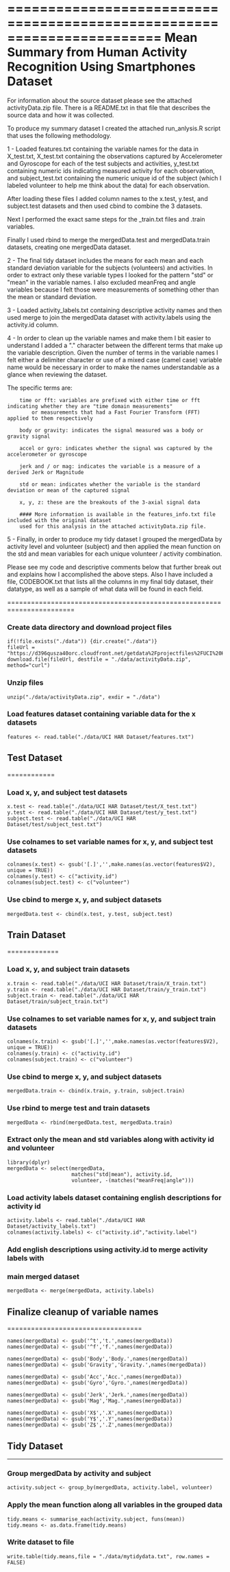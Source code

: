 =======================================================================
Mean Summary from Human Activity Recognition Using Smartphones Dataset
=======================================================================

For information about the source dataset please see the attached activityData.zip file. There is a README.txt in that file that describes the source data and how it was collected. 

To produce my summary dataset I created the attached run_anlysis.R script that uses the following methodology.
    
1 - Loaded features.txt containing the variable names for the data in X_test.txt, X_test.txt containing the 
observations captured by Accelerometer and Gyroscope for each of the test subjects and activities, y_test.txt 
containing numeric ids indicating measured activity for each observation, and subject_test.txt containing the 
numeric unique id of the subject (which I labeled volunteer to help me think about the data) for each observation. 

After loading these files I added column names to the x.test, y.test, and subject.test datasets and then used 
cbind to combine the 3 datasets. 

Next I performed the exact same steps for the _train.txt files and .train variables. 

Finally I used rbind to merge the mergedData.test and mergedData.train datasets, creating one mergedData dataset. 

2 - The final tidy dataset includes the means for each mean and each standard deviation variable for the subjects 
(volunteers) and activities. In order to extract only these variable types I looked for the pattern "std" or 
"mean" in the variable names. I also excluded meanFreq and angle variables because I felt those were measurements 
of something other than the mean or standard deviation. 

3 - Loaded activity_labels.txt containing descriptive activity names and then used merge to join the mergedData 
dataset with activity.labels using the activity.id column. 

4 - In order to clean up the variable names and make them I bit easier to understand I added a "." character 
between the different terms that make up the variable description. Given the number of terms
in the variable names I felt either a delimiter character or use of a mixed case (camel case)
variable name would be necessary in order to make the names understandable as a glance when 
reviewing the dataset. 

The specific terms are:
    
        time or fft: variables are prefixed with either time or fft indicating whether they are "time domain measurements" 
			or measurements that had a Fast Fourier Transform (FFT) applied to them respectively 

        body or gravity: indicates the signal measured was a body or gravity signal

        accel or gyro: indicates whether the signal was captured by the accelerometer or gyroscope

        jerk and / or mag: indicates the variable is a measure of a derived Jerk or Magnitude 

        std or mean: indicates whether the variable is the standard deviation or mean of the captured signal

        x, y, z: these are the breakouts of the 3-axial signal data

        #### More information is available in the features_info.txt file included with the original dataset 
		used for this analysis in the attached activityData.zip file. 

5 - Finally, in order to produce my tidy dataset I grouped the mergedData by activity level and volunteer (subject) 
and then applied the mean function on the std and mean variables for each unique volunteer / activity combination.

Please see my code and descriptive comments below that further break out and explains how I accomplished the above steps. Also I have included a file, CODEBOOK.txt that lists all the columns in my final tidy dataset, their datatype, as well as a sample of what data will be found in each field. 

=======================================================================


### Create data directory and download project files

    if(!file.exists("./data")) {dir.create("./data")}
    fileUrl = "https://d396qusza40orc.cloudfront.net/getdata%2Fprojectfiles%2FUCI%20HAR%20Dataset.zip"
    download.file(fileUrl, destfile = "./data/activityData.zip", method="curl")

### Unzip files

    unzip("./data/activityData.zip", exdir = "./data")

### Load features dataset containing variable data for the x datasets

    features <- read.table("./data/UCI HAR Dataset/features.txt")

## Test Dataset
============

### Load x, y, and subject test datasets

    x.test <- read.table("./data/UCI HAR Dataset/test/X_test.txt")
    y.test <- read.table("./data/UCI HAR Dataset/test/y_test.txt")
    subject.test <- read.table("./data/UCI HAR Dataset/test/subject_test.txt")

### Use colnames to set variable names for x, y, and subject test datasets

    colnames(x.test) <- gsub('[.]','',make.names(as.vector(features$V2), unique = TRUE))
    colnames(y.test) <- c("activity.id")
    colnames(subject.test) <- c("volunteer")

### Use cbind to merge x, y, and subject datasets

    mergedData.test <- cbind(x.test, y.test, subject.test)

## Train Dataset
=============

### Load x, y, and subject train datasets

    x.train <- read.table("./data/UCI HAR Dataset/train/X_train.txt")
    y.train <- read.table("./data/UCI HAR Dataset/train/y_train.txt")
    subject.train <- read.table("./data/UCI HAR Dataset/train/subject_train.txt")

### Use colnames to set variable names for x, y, and subject train datasets

    colnames(x.train) <- gsub('[.]','',make.names(as.vector(features$V2), unique = TRUE))
    colnames(y.train) <- c("activity.id")
    colnames(subject.train) <- c("volunteer")

### Use cbind to merge x, y, and subject datasets

    mergedData.train <- cbind(x.train, y.train, subject.train)

### Use rbind to merge test and train datasets

    mergedData <- rbind(mergedData.test, mergedData.train)

### Extract only the mean and std variables along with activity id and volunteer

    library(dplyr)
    mergedData <- select(mergedData, 
                         matches("std|mean"), activity.id, 
                         volunteer, -(matches("meanFreq|angle")))

### Load activity labels dataset containing english descriptions for activity id

    activity.labels <- read.table("./data/UCI HAR Dataset/activity_labels.txt")
    colnames(activity.labels) <- c("activity.id","activity.label")

### Add english descriptions using activity.id to merge activity labels with
### main merged dataset

    mergedData <- merge(mergedData, activity.labels)

## Finalize cleanup of variable names
==================================

    names(mergedData) <- gsub('^t','t.',names(mergedData))
    names(mergedData) <- gsub('^f','f.',names(mergedData))

    names(mergedData) <- gsub('Body','Body.',names(mergedData))
    names(mergedData) <- gsub('Gravity','Gravity.',names(mergedData))

    names(mergedData) <- gsub('Acc','Acc.',names(mergedData))
    names(mergedData) <- gsub('Gyro','Gyro.',names(mergedData))

    names(mergedData) <- gsub('Jerk','Jerk.',names(mergedData))
    names(mergedData) <- gsub('Mag','Mag.',names(mergedData))

    names(mergedData) <- gsub('X$','.X',names(mergedData))
    names(mergedData) <- gsub('Y$','.Y',names(mergedData))
    names(mergedData) <- gsub('Z$','.Z',names(mergedData))

## Tidy Dataset
------------

### Group mergedData by activity and subject

    activity.subject <- group_by(mergedData, activity.label, volunteer)

### Apply the mean function along all variables in the grouped data

    tidy.means <- summarise_each(activity.subject, funs(mean))
    tidy.means <- as.data.frame(tidy.means)

### Write dataset to file

    write.table(tidy.means,file = "./data/mytidydata.txt", row.names = FALSE)
